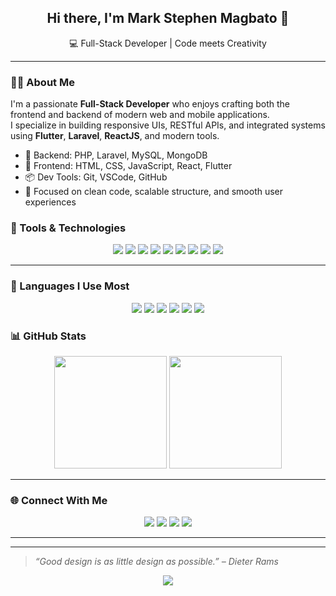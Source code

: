 <!-- Banner (Centered) -->
<h2 align="center">Hi there, I'm <strong>Mark Stephen Magbato</strong> 👋</h2>
<p align="center">💻 Full-Stack Developer | Code meets Creativity</p>

---

### 🧑‍💻 About Me

I'm a passionate **Full-Stack Developer** who enjoys crafting both the frontend and backend of modern web and mobile applications.  
I specialize in building responsive UIs, RESTful APIs, and integrated systems using **Flutter**, **Laravel**, **ReactJS**, and modern tools.

- 🔧 Backend: PHP, Laravel, MySQL, MongoDB  
- 🎯 Frontend: HTML, CSS, JavaScript, React, Flutter  
- 📦 Dev Tools: Git, VSCode, GitHub  
- 🚀 Focused on clean code, scalable structure, and smooth user experiences


### 🎯 Tools & Technologies

<p align="center">
  <img src="https://img.shields.io/badge/VS%20Code-007ACC?style=for-the-badge&logo=visual-studio-code&logoColor=white"/>
  <img src="https://img.shields.io/badge/Git-F05032?style=for-the-badge&logo=git&logoColor=white"/>
  <img src="https://img.shields.io/badge/GitHub-181717?style=for-the-badge&logo=github&logoColor=white"/>
  <img src="https://img.shields.io/badge/Figma-F24E1E?style=for-the-badge&logo=figma&logoColor=white"/>
  <img src="https://img.shields.io/badge/Flutter-02569B?style=for-the-badge&logo=flutter&logoColor=white"/>
  <img src="https://img.shields.io/badge/Laravel-FF2D20?style=for-the-badge&logo=laravel&logoColor=white"/>
  <img src="https://img.shields.io/badge/React-61DAFB?style=for-the-badge&logo=react&logoColor=black"/>
  <img src="https://img.shields.io/badge/MongoDB-47A248?style=for-the-badge&logo=mongodb&logoColor=white"/>
  <img src="https://img.shields.io/badge/MySQL-4479A1?style=for-the-badge&logo=mysql&logoColor=white"/>
</p>

---

### 💬 Languages I Use Most

<p align="center">
  <img src="https://img.shields.io/badge/PHP-777BB4?style=for-the-badge&logo=php&logoColor=white"/>
  <img src="https://img.shields.io/badge/JavaScript-F7DF1E?style=for-the-badge&logo=javascript&logoColor=black"/>
  <img src="https://img.shields.io/badge/C%23-239120?style=for-the-badge&logo=c-sharp&logoColor=white"/>
  <img src="https://img.shields.io/badge/Dart-0175C2?style=for-the-badge&logo=dart&logoColor=white"/>
  <img src="https://img.shields.io/badge/HTML5-E34F26?style=for-the-badge&logo=html5&logoColor=white"/>
  <img src="https://img.shields.io/badge/CSS3-1572B6?style=for-the-badge&logo=css3&logoColor=white"/>
</p>



### 📊 GitHub Stats

<p align="center">
  <img src="https://github-readme-stats.vercel.app/api?username=markgwapo123&show_icons=true&theme=tokyonight&count_private=true" height="180"/>
  <img src="https://github-readme-stats.vercel.app/api/top-langs/?username=markgwapo123&layout=compact&theme=tokyonight" height="180"/>
</p>

---

### 🌐 Connect With Me

<p align="center">
  <a href="https://facebook.com/yourusername"><img src="https://img.shields.io/badge/📘%20Facebook-1877F2?style=for-the-badge&logo=facebook&logoColor=white"/></a>
  <a href="https://instagram.com/yourusername"><img src="https://img.shields.io/badge/📷%20Instagram-E4405F?style=for-the-badge&logo=instagram&logoColor=white"/></a>
  <a href="https://t.me/yourusername"><img src="https://img.shields.io/badge/✈️%20Telegram-2CA5E0?style=for-the-badge&logo=telegram&logoColor=white"/></a>
  <a href="mailto:your.email@gmail.com"><img src="https://img.shields.io/badge/📧%20Gmail-D14836?style=for-the-badge&logo=gmail&logoColor=white"/></a>
</p>

---


---

> _“Good design is as little design as possible.” – Dieter Rams_

<p align="center">
  <img src="https://capsule-render.vercel.app/api?type=waving&color=0:ffb6c1,100:87cefa&height=120&section=footer"/>
</p>
